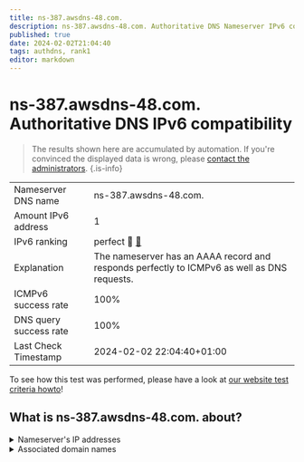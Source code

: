 ```yaml
---
title: ns-387.awsdns-48.com.
description: ns-387.awsdns-48.com. Authoritative DNS Nameserver IPv6 compatibility
published: true
date: 2024-02-02T21:04:40
tags: authdns, rank1
editor: markdown
---
```


# ns-387.awsdns-48.com. Authoritative DNS IPv6 compatibility

> The results shown here are accumulated by automation. If you're convinced the displayed data is wrong, please [contact the administrators](/howto/chat). 
{.is-info}




|   |   |
| - | - |
| Nameserver DNS name | ns-387.awsdns-48.com.
| Amount IPv6 address | 1
| IPv6 ranking | perfect :1st_place_medal: [🔗](/howto/ranking) |
| Explanation | The nameserver has an AAAA record and responds perfectly to ICMPv6 as well as DNS requests. |
| ICMPv6 success rate | 100%|
| DNS query success rate | 100% |
| Last Check Timestamp | 2024-02-02 22:04:40+01:00 |

To see how this test was performed, please have a look at [our website test criteria howto](/howto/testcriteria/authdns)!


## What is ns-387.awsdns-48.com. about?




<details>
<summary>Nameserver's IP addresses</summary>

2600:9000:5301:8300::1

</details>



<details>
<summary>Associated domain names</summary>

zoom.us

</details>
